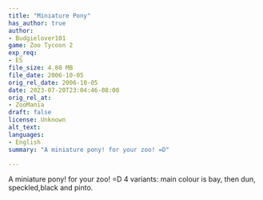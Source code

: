 ```yaml
---
title: "Miniature Pony"
has_author: true
author: 
- Budgielover101
game: Zoo Tycoon 2
exp_req: 
- ES
file_size: 4.80 MB
file_date: 2006-10-05
orig_rel_date: 2006-10-05
date: 2023-07-20T23:04:46-08:00
orig_rel_at: 
- ZooMania
draft: false
license: Unknown
alt_text: 
languages:
- English
summary: "A miniature pony! for your zoo! =D"

---
```


A miniature pony! for your zoo! =D 4 variants: main colour is bay, then dun, speckled,black and pinto.